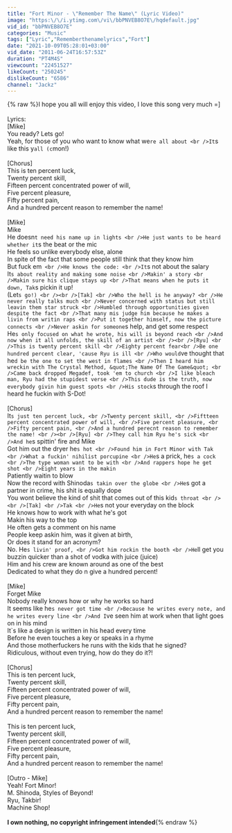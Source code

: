 ```yaml
---
title: "Fort Minor - \"Remember The Name\" (Lyric Video)"
image: "https:\/\/i.ytimg.com\/vi\/bbPNVEB8O7E\/hqdefault.jpg"
vid_id: "bbPNVEB8O7E"
categories: "Music"
tags: ["Lyric","Rememberthenamelyrics","Fort"]
date: "2021-10-09T05:28:01+03:00"
vid_date: "2011-06-24T16:57:53Z"
duration: "PT4M4S"
viewcount: "22451527"
likeCount: "250245"
dislikeCount: "6586"
channel: "Jackz"
---
```

{% raw %}I hope you all will enjoy this video, I love this song very much =]<br /><br />Lyrics:<br />[Mike] <br />You ready? Lets go! <br />Yeah, for those of you who want to know what we`re all about <br />It`s like this y`all (c`mon!) <br /><br />[Chorus] <br />This is ten percent luck, <br />Twenty percent skill, <br />Fifteen percent concentrated power of will, <br />Five percent pleasure, <br />Fifty percent pain, <br />And a hundred percent reason to remember the name! <br /><br />[Mike] <br />Mike <br />He doesn`t need his name up in lights <br />He just wants to be heard whether it`s the beat or the mic <br />He feels so unlike everybody else, alone <br />In spite of the fact that some people still think that they know him <br />But fuck em` <br />He knows the code: <br />It`s not about the salary <br />It`s about reality and making some noise <br />Makin' a story <br />Makin sure his clique stays up <br />That means when he puts it down, Tak`s pickin it up! <br />(Let`s go!) <br /><br />[Tak] <br />Who the hell is he anyway? <br />He never really talks much <br />Never concerned with status but still leavin them star struck <br />Humbled through opportunities given despite the fact <br />That many mis judge him because he makes a livin from writin raps <br />Put it together himself, now the picture connects <br />Never askin for someone`s help, and get some respect <br />He`s only focused on what he wrote, his will is beyond reach <br />And now when it all unfolds, the skill of an artist <br /><br />[Ryu] <br />This is twenty percent skill <br />Eighty percent fear<br />Be one hundred percent clear, 'cause Ryu is ill <br />Who would`ve thought that he`d be the one to set the west in flames <br />Then I heard him wreckin with The Crystal Method, &quot;The Name Of The Game&quot; <br />Came back dropped Megadef, took 'em to church <br />I like bleach man, Ryu had the stupidest verse <br />This dude is the truth, now everybody givin him guest spots <br />His stock`s through the roof I heard he fuckin with S-Dot! <br /><br />[Chorus] <br />It`s just ten percent luck, <br />Twenty percent skill, <br />Fiftteen percent concentrated power of will, <br />Five percent pleasure, <br />Fifty percent pain, <br />And a hundred perecnt reason to remember the name! <br /><br />[Ryu] <br />They call him Ryu he's sick <br />And he`s spittin' fire and Mike <br />Got him out the dryer he`s hot <br />Found him in Fort Minor with Tak <br />What a fuckin' nihilist porcupine <br />He`s a prick, he`s a cock <br />The type woman want to be with <br />And rappers hope he get shot <br />Eight years in the makin` <br />Patiently waitin to blow <br />Now the record with Shinoda`s takin over the globe <br />He`s got a partner in crime, his shit is equally dope <br />You wont believe the kind of shit that comes out of this kid`s throat <br /><br />[Tak] <br />Tak <br />He`s not your everyday on the block <br />He knows how to work with what he's got <br />Makin his way to the top <br />He often gets a comment on his name <br />People keep askin him, was it given at birth, <br />Or does it stand for an acronym? <br />No. He`s livin' proof, <br />Got him rockin the booth <br />He`ll get you buzzin quicker than a shot of vodka with juice (juice) <br />Him and his crew are known around as one of the best <br />Dedicated to what they do n give a hundred percent! <br /><br />[Mike] <br />Forget Mike <br />Nobody really knows how or why he works so hard <br />It seems like he`s never got time <br />Because he writes every note, and he writes every line <br />And I`ve seen him at work when that light goes on in his mind <br />It`s like a design is written in his head every time <br />Before he even touches a key or speaks in a rhyme <br />And those motherfuckers he runs with the kids that he signed? <br />Ridiculous, without even trying, how do they do it?! <br /><br />[Chorus] <br />This is ten percent luck, <br />Twenty percent skill, <br />Fifteen percent concentrated power of will, <br />Five percent pleasure, <br />Fifty percent pain, <br />And a hundred percent reason to remember the name! <br /><br />This is ten percent luck, <br />Twenty percent skill, <br />Fifteen percent concentrated power of will, <br />Five percent pleasure, <br />Fifty percent pain, <br />And a hundred percent reason to remember the name! <br /><br />[Outro - Mike] <br />Yeah! Fort Minor! <br />M. Shinoda, Styles of Beyond! <br />Ryu, Takbir! <br />Machine Shop!<br /><br />****I own nothing, no copyright infringement intended****{% endraw %}
